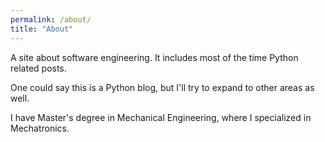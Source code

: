 ```yaml
---
permalink: /about/
title: "About"
---
```


A site about software engineering. It includes most of the time Python related posts.

One could say this is a Python blog, but I'll try to expand to other areas as well.

I have Master's degree in Mechanical Engineering, where I specialized in Mechatronics.